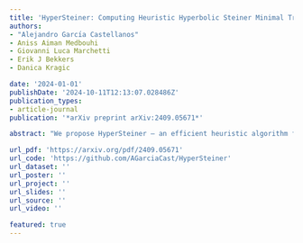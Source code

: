 ```yaml
---
title: 'HyperSteiner: Computing Heuristic Hyperbolic Steiner Minimal Trees'
authors:
- "Alejandro Garcı́a Castellanos"
- Aniss Aiman Medbouhi
- Giovanni Luca Marchetti
- Erik J Bekkers
- Danica Kragic

date: '2024-01-01'
publishDate: '2024-10-11T12:13:07.028486Z'
publication_types:
- article-journal
publication: '*arXiv preprint arXiv:2409.05671*'

abstract: "We propose HyperSteiner — an efficient heuristic algorithm for computing Steiner minimal trees in the hyperbolic space. Hypersteiner extends the Euclidean Smith-Lee-Liebman algorithm, which is grounded in a divide-and-conquer approach involving the Delaunay triangulation. The central idea is rephrasing Steiner tree problems with three terminals as a system of equations in the Klein-Beltrami model. Motivated by the fact that hyperbolic geometry is well-suited for representing hierarchies, we explore applications to hierarchy discovery in data. Results show that HyperSteiner infers more realistic hierarchies than the Minimum Spanning Tree and is more scalable to large datasets than Neighbor Joining. "

url_pdf: 'https://arxiv.org/pdf/2409.05671'
url_code: 'https://github.com/AGarciaCast/HyperSteiner'
url_dataset: ''
url_poster: ''
url_project: ''
url_slides: ''
url_source: ''
url_video: ''

featured: true
---
```

